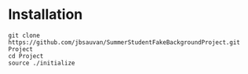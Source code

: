 # Installation
`git clone https://github.com/jbsauvan/SummerStudentFakeBackgroundProject.git Project`  
`cd Project`  
`source ./initialize`  
